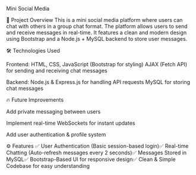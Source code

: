 Mini Social Media

📌 Project Overview
This is a mini social media platform where users can chat with others in a group chat format. The platform allows users to send and receive messages in real-time. It features a clean and modern design using Bootstrap and a Node.js + MySQL backend to store user messages.


🛠️ Technologies Used

Frontend:
HTML, CSS, JavaScript (Bootstrap for styling)
AJAX (Fetch API) for sending and receiving chat messages

Backend:
Node.js & Express.js for handling API requests
MySQL for storing chat messages


🔥 Future Improvements

Add private messaging between users

Implement real-time WebSockets for instant updates

Add user authentication & profile system

⚙️ Features
✅ User Authentication (Basic session-based login)✅ Real-time Chatting (Auto-refresh messages every 2 seconds)✅ Messages Stored in MySQL✅ Bootstrap-Based UI for responsive design✅ Clean & Simple Codebase for easy understanding
